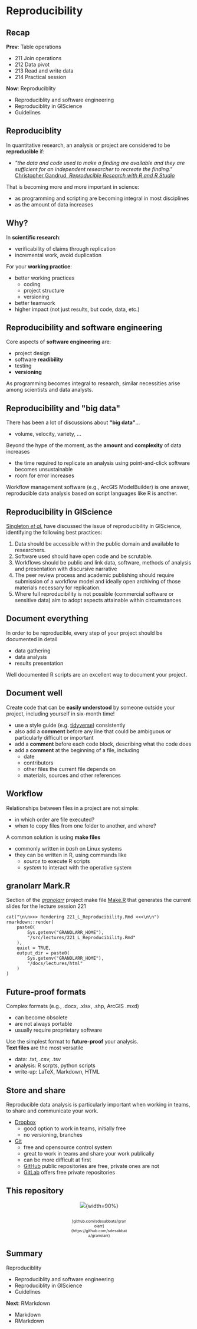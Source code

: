



# Reproducibility



## Recap

**Prev**: Table operations

- 211 Join operations
- 212 Data pivot
- 213 Read and write data
- 214 Practical session

**Now**: Reproduciblity

- Reproduciblity and software engineering
- Reproduciblity in GIScience
- Guidelines


## Reproduciblity

In quantitative research, an analysis or project are considered to be **reproducible** if:

- *"the data and code used to make a finding are available and they are sufficient for an independent researcher to recreate the finding."* [Christopher Gandrud, *Reproducible Research with R and R Studio*](https://www.crcpress.com/Reproducible-Research-with-R-and-R-Studio/Gandrud/p/book/9781498715379)

That is becoming more and more important in science:

- as programming and scripting are becoming integral in most disciplines
- as the amount of data increases



## Why?

In **scientific research**:

- verificability of claims through replication
- incremental work, avoid duplication

For your **working practice**:

- better working practices
    - coding
    - project structure
    - versioning
- better teamwork
- higher impact (not just results, but code, data, etc.)



## Reproducibility and software engineering

Core aspects of **software engineering** are:

- project design
- software **readibility**
- testing
- **versioning**

As programming becomes integral to research, similar necessities arise among scientists and data analysts.



## Reproducibility and "big data"

There has been a lot of discussions about **"big data"**...

- volume, velocity, variety, ...

Beyond the hype of the moment, as the **amount** and **complexity** of data increases

- the time required to replicate an analysis using point-and-click software becomes unsustainable
- room for error increases

Workflow management software (e.g., ArcGIS ModelBuilder) is one answer, reproducible data analysis based on script languages like R is another.



## Reproducibility in GIScience

[Singleton *et al.*](https://www.tandfonline.com/doi/abs/10.1080/13658816.2015.1137579) have discussed the issue of reproducibility in GIScience, identifying the following best practices:

1. Data should be accessible within the public domain and available to researchers.
2. Software used should have open code and be scrutable.
3. Workflows should be public and link data, software, methods of analysis and presentation with discursive narrative
4. The peer review process and academic publishing should require submission of a workflow model and ideally open archiving of those materials necessary for
replication.
5. Where full reproducibility is not possible (commercial software or sensitive data) aim to adopt aspects attainable within circumstances



## Document everything

In order to be reproducible, every step of your project should be documented in detail

- data gathering
- data analysis
- results presentation

Well documented R scripts are an excellent way to document your project. 



## Document well

Create code that can be **easily understood** by someone outside your project, including yourself in six-month time!

- use a style guide (e.g. [tidyverse](http://style.tidyverse.org/)) consistently
- also add a **comment** before any line that could be ambiguous or particularly difficult or important
- add a **comment** before each code block, describing what the code does
- add a **comment** at the beginning of a file, including
    - date
    - contributors
    - other files the current file depends on
    - materials, sources and other references 



## Workflow

Relationships between files in a project are not simple:

- in which order are file executed?
- when to copy files from one folder to another, and where?

A common solution is using **make files**

- commonly written in *bash* on Linux systems
- they can be written in R, using commands like
    - *source* to execute R scripts
    - *system* to interact with the operative system



## granolarr Mark.R

Section of the [*granolarr*](https://sdesabbata.github.io/granolarr/) project make file [Make.R](https://github.com/sdesabbata/granolarr/blob/master/Make.R) that generates the current slides for the lecture session 221

```{}
cat("\n\n>>> Rendering 221_L_Reproducibility.Rmd <<<\n\n")
rmarkdown::render(
    paste0(
        Sys.getenv("GRANOLARR_HOME"), 
        "/src/lectures/221_L_Reproducibility.Rmd"
    ), 
    quiet = TRUE, 
    output_dir = paste0(
        Sys.getenv("GRANOLARR_HOME"), 
        "/docs/lectures/html"
    )
)
```


## Future-proof formats

Complex formats (e.g., .docx, .xlsx, .shp, ArcGIS .mxd)

- can become obsolete
- are not always portable
- usually require proprietary software

Use the simplest format to **future-proof** your analysis.<br/>**Text files** are the most versatile

- data: .txt, .csv, .tsv
- analysis: R scrpts, python scripts
- write-up: LaTeX, Markdown, HTML



## Store and share

Reproducible data analysis is particularly important when working in teams, to share and communicate your work.

- [Dropbox](https://www.dropbox.com)
    - good option to work in teams, initially free
    - no versioning, branches
- [Git](https://git-scm.com)
    - free and opensource control system
    - great to work in teams and share your work publically
    - can be more difficult at first
    - [GitHub](https://github.com) public repositories are free, private ones are not
    - [GitLab](https://about.gitlab.com/) offers free private repositories



## This repository

<center>

![](images/imgs002_github_repo_001.png){width=90%}

<p style="font-size:75%; width: 30%;">
<br/>
[github.com/sdesabbata/granolarr](https://github.com/sdesabbata/granolarr)
</p>
</center>




## Summary

Reproduciblity

- Reproduciblity and software engineering
- Reproduciblity in GIScience
- Guidelines

**Next**: RMarkdown

- Markdown
- RMarkdown


